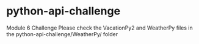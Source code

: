 # python-api-challenge
Module 6 Challenge
Please check the VacationPy2 and WeatherPy files in the python-api-challenge/WeatherPy/ folder
